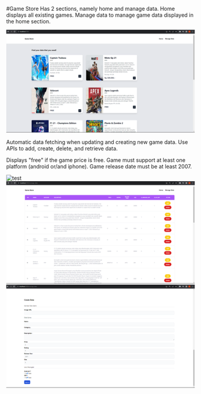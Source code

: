 #Game Store
Has 2 sections, namely home and manage data. Home displays all existing games. Manage data to manage game data displayed in the home section.

![HOME](https://github.com/moechacino/game-store/blob/main/dump/Home.png)

Automatic data fetching when updating and creating new game data. Use APIs to add, create, delete, and retrieve data.

Displays "free" if the game price is free. Game must support at least one platform (android or/and iphone). Game release date must be at least 2007. 

![test](https://web-iot.s3.us-east-1.amazonaws.com/fotodaun/Screenshot%20%2891%29.png?X-Amz-Algorithm=AWS4-HMAC-SHA256&X-Amz-Content-Sha256=UNSIGNED-PAYLOAD&X-Amz-Credential=AKIA535A4LSKIMPZ2V5M%2F20231202%2Fus-east-1%2Fs3%2Faws4_request&X-Amz-Date=20231202T140717Z&X-Amz-Expires=900&X-Amz-Signature=0bf8e0cc4673cdc708f1c017f5549c5d5f5f663988a3daf396c70543350ff554&X-Amz-SignedHeaders=host&x-id=GetObject)
![ManageData](https://github.com/moechacino/game-store/blob/main/dump/Manage%20Data.png)
![ManageDataEdit](https://github.com/moechacino/game-store/blob/main/dump/Manage%20Data2.png)
